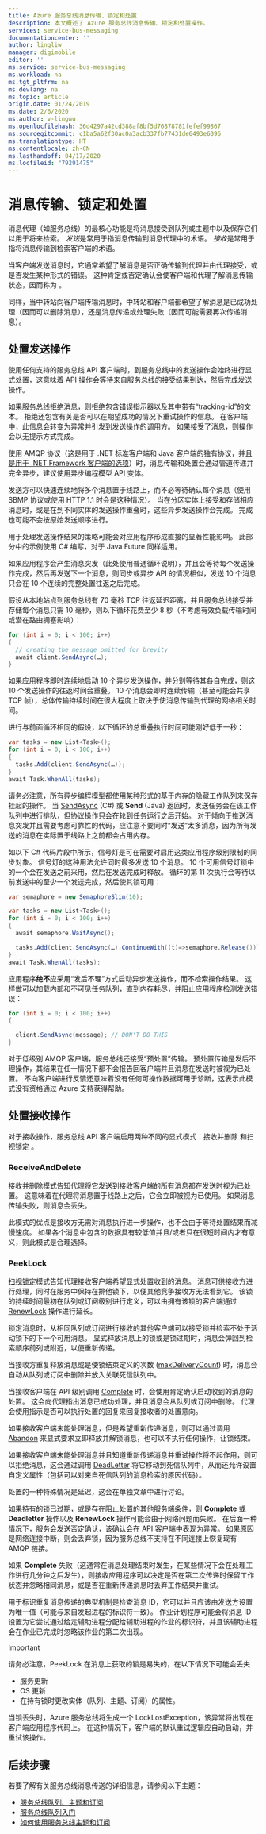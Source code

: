 ```yaml
---
title: Azure 服务总线消息传输、锁定和处置
description: 本文概述了 Azure 服务总线消息传输、锁定和处置操作。
services: service-bus-messaging
documentationcenter: ''
author: lingliw
manager: digimobile
editor: ''
ms.service: service-bus-messaging
ms.workload: na
ms.tgt_pltfrm: na
ms.devlang: na
ms.topic: article
origin.date: 01/24/2019
ms.date: 2/6/2020
ms.author: v-lingwu
ms.openlocfilehash: 36d4297a42cd388af8bf5d76878781fefef99867
ms.sourcegitcommit: c1ba5a62f30ac0a3acb337fb77431de6493e6096
ms.translationtype: HT
ms.contentlocale: zh-CN
ms.lasthandoff: 04/17/2020
ms.locfileid: "79291475"
---
```

# <a name="message-transfers-locks-and-settlement"></a>消息传输、锁定和处置

消息代理（如服务总线）的最核心功能是将消息接受到队列或主题中以及保存它们以用于将来检索。 *发送*是常用于指消息传输到消息代理中的术语。 *接收*是常用于指将消息传输到检索客户端的术语。

当客户端发送消息时，它通常希望了解消息是否正确传输到代理并由代理接受，或是否发生某种形式的错误。 这种肯定或否定确认会使客户端和代理了解消息传输状态，因而称为  。

同样，当中转站向客户端传输消息时，中转站和客户端都希望了解消息是已成功处理（因而可以删除消息），还是消息传递或处理失败（因而可能需要再次传递消息）。

## <a name="settling-send-operations"></a>处置发送操作

使用任何支持的服务总线 API 客户端时，到服务总线中的发送操作会始终进行显式处置，这意味着 API 操作会等待来自服务总线的接受结果到达，然后完成发送操作。

如果服务总线拒绝消息，则拒绝包含错误指示器以及其中带有“tracking-id”的文本。 拒绝还包含有关是否可以在期望成功的情况下重试操作的信息。 在客户端中，此信息会转变为异常并引发到发送操作的调用方。 如果接受了消息，则操作会以无提示方式完成。

使用 AMQP 协议（这是用于 .NET 标准客户端和 Java 客户端的独有协议，并且[是用于 .NET Framework 客户端的选项](service-bus-amqp-dotnet.md)）时，消息传输和处置会通过管道传递并完全异步，建议使用异步编程模型 API 变体。

发送方可以快速连续地将多个消息置于线路上，而不必等待确认每个消息（使用 SBMP 协议或使用 HTTP 1.1 时会是这种情况）。 当在分区实体上接受和存储相应消息时，或是在到不同实体的发送操作重叠时，这些异步发送操作会完成。 完成也可能不会按原始发送顺序进行。

用于处理发送操作结果的策略可能会对应用程序形成直接的显著性能影响。 此部分中的示例使用 C# 编写，对于 Java Future 同样适用。

如果应用程序会产生消息突发（此处使用普通循环说明），并且会等待每个发送操作完成，然后再发送下一个消息，则同步或异步 API 的情况相似，发送 10 个消息只会在 10 个连续的完整处置往返之后完成。

假设从本地站点到服务总线有 70 毫秒 TCP 往返延迟距离，并且服务总线接受并存储每个消息只需 10 毫秒，则以下循环花费至少 8 秒（不考虑有效负载传输时间或潜在路由拥塞影响）：

```csharp
for (int i = 0; i < 100; i++)
{
  // creating the message omitted for brevity
  await client.SendAsync(…);
}
```

如果应用程序即时连续地启动 10 个异步发送操作，并分别等待其各自完成，则这 10 个发送操作的往返时间会重叠。 10 个消息会即时连续传输（甚至可能会共享 TCP 帧），总体传输持续时间在很大程度上取决于使消息传输到代理的网络相关时间。

进行与前面循环相同的假设，以下循环的总重叠执行时间可能刚好低于一秒：

```csharp
var tasks = new List<Task>();
for (int i = 0; i < 100; i++)
{
  tasks.Add(client.SendAsync(…));
}
await Task.WhenAll(tasks);
```

请务必注意，所有异步编程模型都使用某种形式的基于内存的隐藏工作队列来保存挂起的操作。 当 [SendAsync](/dotnet/api/microsoft.azure.servicebus.queueclient.sendasync#Microsoft_Azure_ServiceBus_QueueClient_SendAsync_Microsoft_Azure_ServiceBus_Message_) (C#) 或 **Send** (Java) 返回时，发送任务会在该工作队列中进行排队，但协议操作只会在轮到任务运行之后开始。 对于倾向于推送消息突发并且需要考虑可靠性的代码，应注意不要同时“发送”太多消息，因为所有发送的消息在实际置于线路上之前都会占用内存。

如以下 C# 代码片段中所示，信号灯是可在需要时启用这类应用程序级别限制的同步对象。 信号灯的这种用法允许同时最多发送 10 个消息。 10 个可用信号灯锁中的一个会在发送之前采用，然后在发送完成时释放。 循环的第 11 次执行会等待以前发送中的至少一个发送完成，然后使其锁可用：

```csharp
var semaphore = new SemaphoreSlim(10);

var tasks = new List<Task>();
for (int i = 0; i < 100; i++)
{
  await semaphore.WaitAsync();

  tasks.Add(client.SendAsync(…).ContinueWith((t)=>semaphore.Release()));
}
await Task.WhenAll(tasks);
```

应用程序**绝不**应采用“发后不理”方式启动异步发送操作，而不检索操作结果。 这样做可以加载内部和不可见任务队列，直到内存耗尽，并阻止应用程序检测发送错误：

```csharp
for (int i = 0; i < 100; i++)
{

  client.SendAsync(message); // DON'T DO THIS
}
```

对于低级别 AMQP 客户端，服务总线还接受“预处置”传输。 预处置传输是发后不理操作，其结果在任一情况下都不会报告回客户端并且消息在发送时被视为已处置。 不向客户端进行反馈还意味着没有任何可操作数据可用于诊断，这表示此模式没有资格通过 Azure 支持获得帮助。

## <a name="settling-receive-operations"></a>处置接收操作

对于接收操作，服务总线 API 客户端启用两种不同的显式模式：接收并删除  和扫视锁定  。

### <a name="receiveanddelete"></a>ReceiveAndDelete

[接收并删除](/dotnet/api/microsoft.servicebus.messaging.receivemode)模式告知代理将它发送到接收客户端的所有消息都在发送时视为已处置。 这意味着在代理将消息置于线路上之后，它会立即被视为已使用。 如果消息传输失败，则消息会丢失。

此模式的优点是接收方无需对消息执行进一步操作，也不会由于等待处置结果而减慢速度。 如果各个消息中包含的数据具有较低值并且/或者只在很短时间内才有意义，则此模式是合理选择。

### <a name="peeklock"></a>PeekLock

[扫视锁定](/dotnet/api/microsoft.servicebus.messaging.receivemode)模式告知代理接收客户端希望显式处置收到的消息。 消息可供接收方进行处理，同时在服务中保持在排他锁下，以便其他竞争接收方无法看到它。 该锁的持续时间最初在队列或订阅级别进行定义，可以由拥有该锁的客户端通过 [RenewLock](/dotnet/api/microsoft.azure.servicebus.core.messagereceiver.renewlockasync#Microsoft_Azure_ServiceBus_Core_MessageReceiver_RenewLockAsync_System_String_) 操作进行延长。

锁定消息时，从相同队列或订阅进行接收的其他客户端可以接受锁并检索不处于活动锁下的下一个可用消息。 显式释放消息上的锁或是锁过期时，消息会弹回到检索顺序前列或附近，以便重新传递。

当接收方重复释放消息或是使锁结束定义的次数 ([maxDeliveryCount](/dotnet/api/microsoft.servicebus.messaging.queuedescription.maxdeliverycount#Microsoft_ServiceBus_Messaging_QueueDescription_MaxDeliveryCount)) 时，消息会自动从队列或订阅中删除并放入关联死信队列中。

当接收客户端在 API 级别调用 [Complete](/dotnet/api/microsoft.servicebus.messaging.queueclient.complete#Microsoft_ServiceBus_Messaging_QueueClient_Complete_System_Guid_) 时，会使用肯定确认启动收到的消息的处置。 这会向代理指出消息已成功处理，并且消息会从队列或订阅中删除。 代理会使用指示是否可以执行处置的回复来回复接收者的处置意向。

如果接收客户端未能处理消息，但是希望重新传递消息，则可以通过调用 [Abandon](/dotnet/api/microsoft.servicebus.messaging.queueclient.abandon) 来显式要求立即释放并解锁消息，也可以不执行任何操作，让锁结束。

如果接收客户端未能处理消息并且知道重新传递消息并重试操作将不起作用，则可以拒绝消息，这会通过调用 [DeadLetter](/dotnet/api/microsoft.servicebus.messaging.queueclient.deadletter) 将它移动到死信队列中，从而还允许设置自定义属性（包括可以对来自死信队列的消息检索的原因代码）。

处置的一种特殊情况是延迟，这会在单独文章中进行讨论。

如果持有的锁已过期，或是存在阻止处置的其他服务端条件，则 **Complete** 或 **Deadletter** 操作以及 **RenewLock** 操作可能会由于网络问题而失败。 在后面一种情况下，服务会发送否定确认，该确认会在 API 客户端中表现为异常。 如果原因是网络连接中断，则会丢弃锁，因为服务总线不支持在不同连接上恢复现有 AMQP 链接。

如果 **Complete** 失败（这通常在消息处理结束时发生，在某些情况下会在处理工作进行几分钟之后发生），则接收应用程序可以决定是否在第二次传递时保留工作状态并忽略相同消息，或是否在重新传递消息时丢弃工作结果并重试。

用于标识重复消息传递的典型机制是检查消息 ID，它可以并且应该由发送方设置为唯一值（可能与来自发起进程的标识符一致）。 作业计划程序可能会将消息 ID 设置为它尝试通过给定辅助进程分配给辅助进程的作业的标识符，并且该辅助进程会在作业已完成时忽略该作业的第二次出现。

> [!IMPORTANT]
> 请务必注意，PeekLock 在消息上获取的锁是易失的，在以下情况下可能会丢失
>   * 服务更新
>   * OS 更新
>   * 在持有锁时更改实体（队列、主题、订阅）的属性。
>
> 当锁丢失时，Azure 服务总线将生成一个 LockLostException，该异常将出现在客户端应用程序代码上。 在这种情况下，客户端的默认重试逻辑应自动启动，并重试该操作。

## <a name="next-steps"></a>后续步骤

若要了解有关服务总线消息传送的详细信息，请参阅以下主题：

* [服务总线队列、主题和订阅](service-bus-queues-topics-subscriptions.md)
* [服务总线队列入门](service-bus-dotnet-get-started-with-queues.md)
* [如何使用服务总线主题和订阅](service-bus-dotnet-how-to-use-topics-subscriptions.md)